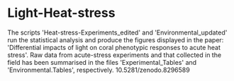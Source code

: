 # Light-Heat-stress

The scripts 'Heat-stress-Experiments_edited' and 'Environmental_updated' run the statistical analysis and produce the figures displayed in the paper: 'Differential impacts of light on coral phenotypic responses to acute heat stress'. Raw data from acute-stress experiments and that collected in the field has been summarised in the files 'Experimental_Tables' and 'Environmental.Tables', respectively. 
10.5281/zenodo.8296589
